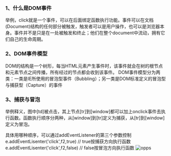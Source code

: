 ### 1、什么是DOM事件
举例，click就是一个事件，可以在后面绑定函数执行功能。事件可以在文档(Document)结构的任何部分被触发，触发者可以是用户操作，也可以是浏览器本身。事件并不是只是在一处被触发和终止；他们在整个document中流动，拥有它们自己的生命周期。
### 2、DOM事件模型
DOM的结构是一个树形，每当HTML元素产生事件时，该事件就会在树的根节点和元素节点之间传播，所有经过的节点都会收到该事件。 DOM事件模型分为两类：一类是IE所使用的冒泡型事件（Bubbling）；另一类是DOM标准定义的冒泡型与捕获型（Capture）的事件
### 3、捕获与冒泡
举例释义，图中[td]被点击，其上节点[tr]到[window]都可以加上onclick事件去执行函数。函数执行顺序分两种，从[window]到[tr]定义为捕获，从[tr]到[window]定义为冒泡。

具体用哪种顺序，可以通过addEventListener的第三个参数控制
e.addEventLisenter('click',f2,true)   // true按捕获方向执行函数
e.addEventLisenter('click',f2,false)  //  false按冒泡方向执行函数
![opps](https://upload-images.jianshu.io/upload_images/1181204-f84073bad90a1e3c.png?imageMogr2/auto-orient/strip|imageView2/2/format/webp)
